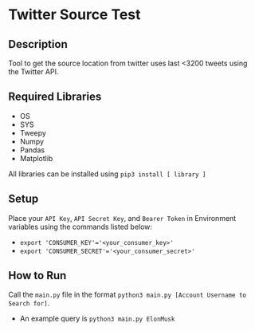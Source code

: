 # Twitter Source Test
## Description
Tool to get the source location from twitter uses last <3200 tweets using the Twitter API.

## Required Libraries
* OS
* SYS
* Tweepy
* Numpy
* Pandas
* Matplotlib

All libraries can be installed using `pip3 install [ library ]`

## Setup 
Place your `API Key`, `API Secret Key`, and `Bearer Token` in Environment variables using the commands listed below:
* `export 'CONSUMER_KEY'='<your_consumer_key>'`
* `export 'CONSUMER_SECRET'='<your_consumer_secret>'`

## How to Run
Call the `main.py` file in the format `python3 main.py [Account Username to Search for]`. 

* An example query is `python3 main.py ElonMusk`
